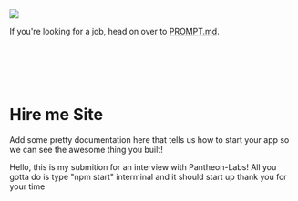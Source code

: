 <img src="https://media2.giphy.com/media/Nx0rz3jtxtEre/giphy.gif?cid=ecf05e47k1el00v2wbzxdaemqy93cxosmaf6bp2r9trzlc03&rid=giphy.gif&ct=g"/>

If you're looking for a job, head on over to [PROMPT.md](./PROMPT.md).


</br></br></br></br>

<!-- Delete this line and everything above it -->

# Hire me Site
Add some pretty documentation here that tells us how to start your app so we can see the awesome thing you built!


Hello, this is my submition for an interview with Pantheon-Labs! 
All you gotta do is type "npm start" interminal and it should start up 
thank you for your time 
